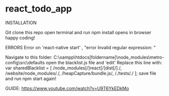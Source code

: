 # react_todo_app

INSTALLATION

Git clone this repo
open terminal and run npm install
opens in browser
happy coding!

ERRORS Error on 'react-native start' , "error Invalid regular expression: "

Navigate to this folder: C:\xampp\htdocs[foldername]\node_modules\metro-config\src\defaults
open the blacklist.js file and 'edit'
Replace this line with: var sharedBlacklist = [ /node_modules[/\]react[/\]dist[/\]./, /website/node_modules/./, /heapCapture/bundle.js/, /./tests/./ ];
save file and run npm start again!

GUIDE: https://www.youtube.com/watch?v=U9T6YkEDkMo
